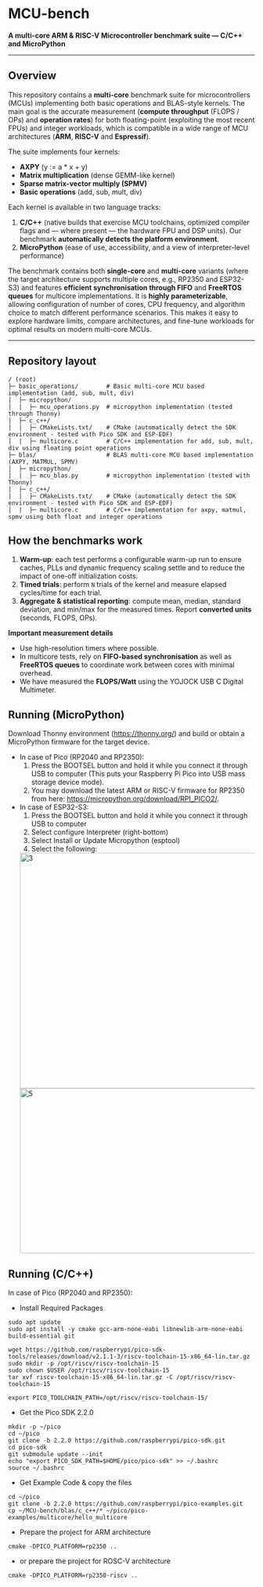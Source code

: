 # MCU-bench

**A multi-core ARM & RISC-V Microcontroller benchmark suite — C/C++ and MicroPython**

---

## Overview

This repository contains a **multi-core** benchmark suite for microcontrollers (MCUs) implementing both basic operations and BLAS-style kernels. The main goal is the accurate measurement (**compute throughput** (FLOPS / OPs) and **operation rates**) for both floating-point (exploiting the most recent FPUs) and integer workloads, which is compatible in a wide range of MCU architectures (**ARM**, **RISC-V** and **Espressif**).

The suite implements four kernels:

- **AXPY** (y := a \* x + y)
- **Matrix multiplication** (dense GEMM-like kernel)
- **Sparse matrix-vector multiply (SPMV)**
- **Basic operations** (add, sub, mult, div)

Each kernel is available in two language tracks:

1. **C/C++** (native builds that exercise MCU toolchains, optimized compiler flags and — where present — the hardware FPU and DSP units). Our benchmark **automatically detects the platform environment**.
2. **MicroPython** (ease of use, accessibility, and a view of interpreter-level performance)

The benchmark contains both **single-core** and **multi-core** variants (where the target architecture supports multiple cores, e.g., RP2350 and ESP32-S3) and features **efficient synchronisation through FIFO** and **FreeRTOS queues** for multicore implementations. It is **highly parameterizable**, allowing configuration of number of cores, CPU frequency, and algorithm choice to match different performance scenarios. This makes it easy to explore hardware limits, compare architectures, and fine-tune workloads for optimal results on modern multi-core MCUs.

---

## Repository layout

```
/ (root)
├─ basic_operations/        # Basic multi-core MCU based implementation (add, sub, mult, div)  
│  ├─ micropython/             
|  |  ├─ mcu_operations.py  # micropython implementation (tested through Thonny)
│  ├─ c_c++/             
|  |  ├─ CMakeLists.txt/    # CMake (automatically detect the SDK environment - tested with Pico SDK and ESP-EDF)
│  |  ├─ multicore.c        # C/C++ implementation for add, sub, mult, div using floating point operations
├─ blas/                    # BLAS multi-core MCU based implementation (AXPY, MATMUL, SPMV)
│  ├─ micropython/             
|  |  ├─ mcu_blas.py        # micropython implementation (tested with Thonny)
│  ├─ c_c++/             
|  |  ├─ CMakeLists.txt/    # CMake (automatically detect the SDK environment - tested with Pico SDK and ESP-EDF)
│  |  ├─ multicore.c        # C/C++ implementation for axpy, matmul, spmv using both float and integer operations
```

## How the benchmarks work
1. **Warm-up**: each test performs a configurable warm-up run to ensure caches, PLLs and dynamic frequency scaling settle and to reduce the impact of one-off initialization costs.
2. **Timed trials**: perform `N` trials of the kernel and measure elapsed cycles/time for each trial.
3. **Aggregate & statistical reporting**: compute mean, median, standard deviation, and min/max for the measured times. Report **converted units** (seconds, FLOPS, OPs).

**Important measurement details**
- Use high-resolution timers where possible.
- In multicore tests, rely on **FIFO-based synchronisation** as well as **FreeRTOS queues** to coordinate work between cores with minimal overhead.
- We have measured the **FLOPS/Watt** using the YOJOCK USB C Digital Multimeter.

## Running (MicroPython)
Download Thonny environment (https://thonny.org/) and build or obtain a MicroPython firmware for the target device.
- In case of Pico (RP2040 and RP2350): 
  1. Press the BOOTSEL button and hold it while you connect it through USB to computer (This puts your Raspberry Pi Pico into USB mass storage device mode).
  2. You may download the latest ARM or RISC-V firmware for RP2350 from here: https://micropython.org/download/RPI_PICO2/.
- In case of ESP32-S3: 
  1. Press the BOOTSEL button and hold it while you connect it through USB to computer
  2. Select configure Interpreter (right-bottom)
  3. Select Install or Update Micropython (esptool)
  4. Select the following:
  <img width="640" height="480" alt="3" src="https://github.com/user-attachments/assets/16262da9-9e96-4631-8ed6-5a2f67505d93" />
  <img width="1915" height="336" alt="5" src="https://github.com/user-attachments/assets/b2d44d09-3cd1-4116-96dc-f1cec596b332" />

## Running (C/C++)
In case of Pico (RP2040 and RP2350):
- Install Required Packages
```
sudo apt update
sudo apt install -y cmake gcc-arm-none-eabi libnewlib-arm-none-eabi build-essential git

wget https://github.com/raspberrypi/pico-sdk-tools/releases/download/v2.1.1-3/riscv-toolchain-15-x86_64-lin.tar.gz
sudo mkdir -p /opt/riscv/riscv-toolchain-15
sudo chown $USER /opt/riscv/riscv-toolchain-15
tar xvf riscv-toolchain-15-x86_64-lin.tar.gz -C /opt/riscv/riscv-toolchain-15

export PICO_TOOLCHAIN_PATH=/opt/riscv/riscv-toolchain-15/
```

- Get the Pico SDK 2.2.0
```
mkdir -p ~/pico
cd ~/pico
git clone -b 2.2.0 https://github.com/raspberrypi/pico-sdk.git
cd pico-sdk
git submodule update --init
echo "export PICO_SDK_PATH=$HOME/pico/pico-sdk" >> ~/.bashrc
source ~/.bashrc
```


- Get Example Code & copy the files
```
cd ~/pico
git clone -b 2.2.0 https://github.com/raspberrypi/pico-examples.git
cp ~/MCU-bench/blas/c_c++/* ~/pico/pico-examples/multicore/hello_multicore
```

- Prepare the project for ARM architecture
```
cmake -DPICO_PLATFORM=rp2350 ..
```

- or prepare the project for ROSC-V architecture
```
cmake -DPICO_PLATFORM=rp2350-riscv ..
```




